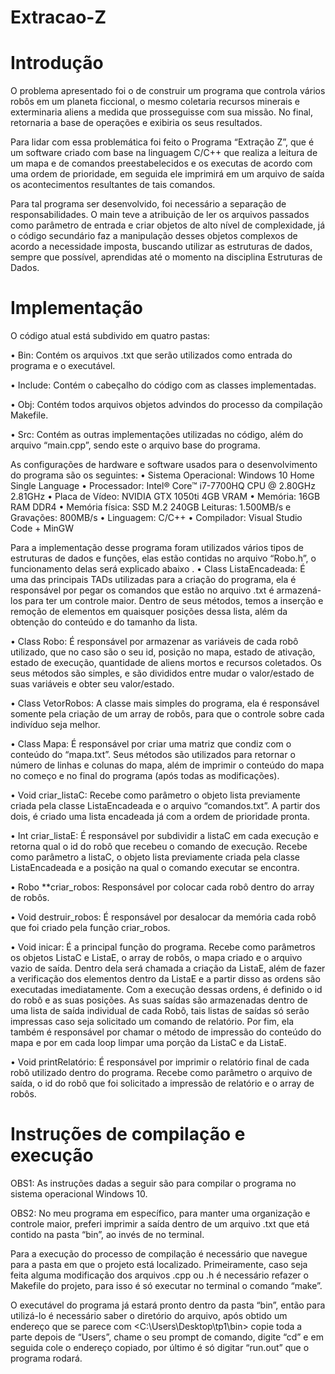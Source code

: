 # Extracao-Z

# Introdução

O problema apresentado foi o de construir um programa que controla vários robôs em um planeta ficcional, o mesmo coletaria recursos minerais e exterminaria aliens a medida que prosseguisse com sua missão. No final, retornaria a base de operações e exibiria os seus resultados.

Para lidar com essa problemática foi feito o Programa “Extração Z”, que é um software criado com base na linguagem C/C++ que realiza a leitura de um mapa e de comandos preestabelecidos e os executas de acordo com uma ordem de prioridade, em seguida ele imprimirá em um arquivo de saída os acontecimentos resultantes de tais comandos.

Para tal programa ser desenvolvido, foi necessário a separação de responsabilidades. O main teve a atribuição de ler os arquivos passados como parâmetro de entrada e criar objetos de alto nível de complexidade, já o código secundário faz a manipulação desses objetos complexos de acordo a necessidade imposta, buscando utilizar as estruturas de dados, sempre que possível, aprendidas até o momento na disciplina Estruturas de Dados.


# Implementação

O código atual está subdivido em quatro pastas:

• Bin: Contém os arquivos .txt que serão utilizados como entrada do programa e o executável.

• Include: Contém o cabeçalho do código com as classes implementadas.

• Obj: Contém todos arquivos objetos advindos do processo da compilação Makefile.

• Src: Contém as outras implementações utilizadas no código, além do arquivo “main.cpp”, sendo este o arquivo base do programa.

As configurações de hardware e software usados para o desenvolvimento do programa são os seguintes:
    • Sistema Operacional: Windows 10 Home Single Language 
    • Processador: Intel® Core™ i7-7700HQ CPU @ 2.80GHz 2.81GHz
    • Placa de Vídeo: NVIDIA GTX 1050ti 4GB VRAM
    • Memória: 16GB RAM DDR4
    • Memória física: SSD M.2 240GB Leituras: 1.500MB/s e Gravações: 800MB/s 
    • Linguagem: C/C++
    • Compilador: Visual Studio Code + MinGW

Para a implementação desse programa foram utilizados vários tipos de estruturas de dados e funções, elas estão contidas no arquivo “Robo.h”, o funcionamento delas será explicado abaixo
.
• Class ListaEncadeada: É uma das principais TADs utilizadas para a criação do programa, ela é responsável por pegar os comandos que estão no arquivo .txt é armazená-los para ter um controle maior. Dentro de seus métodos, temos a inserção e remoção de elementos em quaisquer posições dessa lista, além da obtenção do conteúdo e do tamanho da lista.

• Class Robo: É responsável por armazenar as variáveis de cada robô utilizado, que no caso são o seu id, posição no mapa, estado de ativação, estado de execução, quantidade de aliens mortos e recursos coletados. Os seus métodos são simples, e são divididos entre mudar o valor/estado de suas variáveis e obter seu valor/estado.

• Class VetorRobos: A classe mais simples do programa, ela é responsável somente pela criação de um array de robôs, para que o controle sobre cada indivíduo seja melhor.

• Class Mapa: É responsável por criar uma matriz que condiz com o conteúdo do “mapa.txt”. Seus métodos são utilizados para retornar o número de linhas e colunas do mapa, além de imprimir o conteúdo do mapa no começo e no final do programa (após todas as modificações).

• Void criar_listaC: Recebe como parâmetro o objeto lista previamente criada pela classe ListaEncadeada e o arquivo “comandos.txt”. A partir dos dois, é criado uma lista encadeada já com a ordem de prioridade pronta.

• Int criar_listaE: É responsável por subdividir a listaC em cada execução e retorna qual o id do robô que recebeu o comando de execução. Recebe como parâmetro a listaC, o objeto lista previamente criada pela classe ListaEncadeada e a posição na qual o comando executar se encontra.

• Robo **criar_robos: Responsável por colocar cada robô dentro do array de robôs.

• Void destruir_robos: É responsável por desalocar da memória cada robô que foi criado pela função criar_robos.

• Void inicar: É a principal função do programa. Recebe como parâmetros os objetos ListaC e ListaE, o array de robôs, o mapa criado e o arquivo vazio de saída. Dentro dela será chamada a criação da ListaE, além de fazer a verificação dos elementos dentro da ListaE e a partir disso as ordens são executadas imediatamente. Com a execução dessas ordens, é definido o id do robô e as suas posições. As suas saídas são armazenadas dentro de uma lista de saída individual de cada Robô, tais listas de saídas só serão impressas caso seja solicitado um comando de relatório. Por fim, ela também é responsável por chamar o método de impressão do conteúdo do mapa e por em cada loop limpar uma porção da ListaC e da ListaE.

• Void printRelatório: É responsável por imprimir o relatório final de cada robô utilizado dentro do programa. Recebe como parâmetro o arquivo de saída, o id do robô que foi solicitado a impressão de relatório e o array de robôs.


# Instruções de compilação e execução

OBS1: As instruções dadas a seguir são para compilar o programa no sistema operacional Windows 10.

OBS2: No meu programa em específico, para manter uma organização e controle maior, preferi imprimir a saída dentro de um arquivo .txt que etá contido na pasta “bin”, ao invés de no terminal.

Para a execução do processo de compilação é necessário que navegue para a pasta em que o projeto está localizado. Primeiramente, caso seja feita alguma modificação dos arquivos .cpp ou .h é necessário refazer o Makefile do projeto, para isso é só executar no terminal o comando “make”. 

O executável do programa já estará pronto dentro da pasta “bin”, então para utilizá-lo é necessário saber o diretório do arquivo, após obtido um endereço que se parece com <C:\Users\Desktop\tp1\bin> copie toda a parte depois de “Users”, chame o seu prompt de comando, digite “cd” e em seguida cole o endereço copiado, por último é só digitar “run.out” que o programa rodará.
